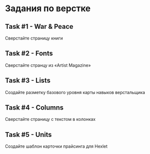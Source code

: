 # Задания по верстке

## Task #1 - War & Peace

Сверстайте страницу книги

## Task #2 - Fonts

Сверстайте странцу из «Artist Magazine»

## Task #3 - Lists

Создайте разметку базового уровня карты навыков верстальщика

## Task #4 - Columns

Сверстайте страницу с текстом в колонках

## Task #5 - Units

Создайте шаблон карточки прайсинга для Hexlet
